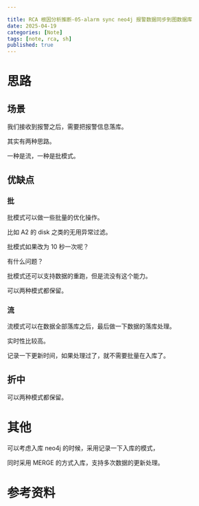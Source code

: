 ```yaml
---

title: RCA 根因分析推断-05-alarm sync neo4j 报警数据同步到图数据库
date: 2025-04-19
categories: [Note]
tags: [note, rca, sh]
published: true
---
```


# 思路

## 场景

我们接收到报警之后，需要把报警信息落库。

其实有两种思路。

一种是流，一种是批模式。

## 优缺点

### 批

批模式可以做一些批量的优化操作。

比如 A2 的 disk 之类的无用异常过滤。

批模式如果改为 10 秒一次呢？

有什么问题？

批模式还可以支持数据的重跑，但是流没有这个能力。

可以两种模式都保留。

### 流

流模式可以在数据全部落库之后，最后做一下数据的落库处理。

实时性比较高。

记录一下更新时间，如果处理过了，就不需要批量在入库了。

## 折中

可以两种模式都保留。

# 其他

可以考虑入库 neo4j 的时候，采用记录一下入库的模式，

同时采用 MERGE 的方式入库，支持多次数据的更新处理。


# 参考资料



